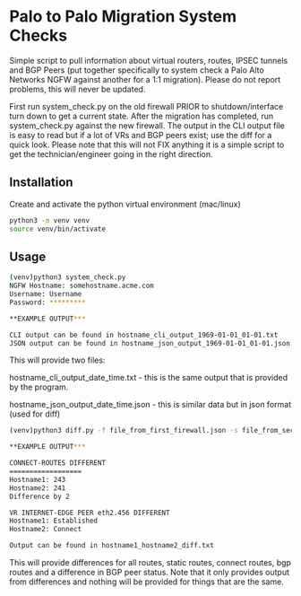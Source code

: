 # Palo to Palo Migration System Checks

Simple script to pull information about virtual routers, routes, IPSEC tunnels and BGP Peers (put together specifically to system check a Palo Alto Networks NGFW against another for a 1:1 migration).  Please do not report problems, this will never be updated.

First run system_check.py on the old firewall PRIOR to shutdown/interface turn down to get a current state.  After the migration has completed, run system_check.py against the new firewall.  The output in the CLI output file is easy to read but if a lot of VRs and BGP peers exist; use the diff for a quick look.  Please note that this will not FIX anything it is a simple script to get the technician/engineer going in the right direction.

## Installation

Create and activate the python virtual environment (mac/linux)

```bash
python3 -m venv venv
source venv/bin/activate
```

## Usage

```bash
(venv)python3 system_check.py
NGFW Hostname: somehostname.acme.com
Username: Username
Password: *********

**EXAMPLE OUTPUT***

CLI output can be found in hostname_cli_output_1969-01-01_01-01.txt
JSON output can be found in hostname_json_output_1969-01-01_01-01.json
```
This will provide two files:

hostname_cli_output_date_time.txt - this is the same output that is provided by the program.

hostname_json_output_date_time.json - this is similar data but in json format (used for diff)

```bash
(venv)python3 diff.py -f file_from_first_firewall.json -s file_from_second_firewall.json

**EXAMPLE OUTPUT***

CONNECT-ROUTES DIFFERENT
==================
Hostname1: 243
Hostname2: 241
Difference by 2

VR INTERNET-EDGE PEER eth2.456 DIFFERENT
Hostname1: Established
Hostname2: Connect

Output can be found in hostname1_hostname2_diff.txt
```

This will provide differences for all routes, static routes, connect routes, bgp routes and a difference in BGP peer status.  Note that it only provides output from differences and nothing will be provided for things that are the same.


